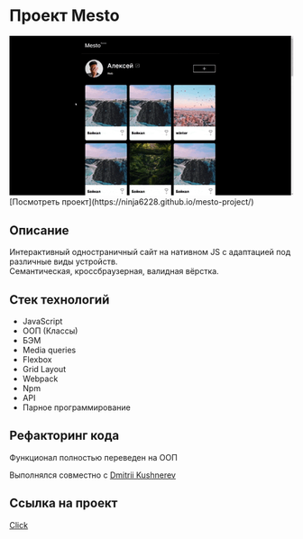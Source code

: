 # Проект Mesto
<img src="./mesto-gif.gif">
[Посмотреть проект](https://ninja6228.github.io/mesto-project/)


## Описание
Интерактивный одностраничный сайт на нативном JS с адаптацией под различные виды устройств.  
Семантическая, кроссбраузерная, валидная вёрстка. 


## Стек технологий
 * JavaScript 
 * ООП (Классы)
 * БЭМ
 * Media queries
 * Flexbox
 * Grid Layout
 * Webpack
 * Npm
 * API
 * Парное программирование


## Рефакторинг кода
Функционал полностью переведен на ООП 
 

Выполнялся совместно с [Dmitrii Kushnerev](https://github.com/w0lrid)


## Ссылка на проект
[Click](https://ninja6228.github.io/mesto-project/)